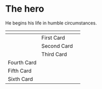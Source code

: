 # The hero

He begins his life in humble circumstances.



<table data-view="cards"><thead><tr><th></th><th></th><th></th></tr></thead><tbody><tr><td></td><td>First Card</td><td></td></tr><tr><td></td><td>Second Card</td><td></td></tr><tr><td></td><td>Third Card</td><td></td></tr><tr><td>Fourth Card</td><td></td><td></td></tr><tr><td>Fifth Card</td><td></td><td></td></tr><tr><td>Sixth Card</td><td></td><td></td></tr></tbody></table>
